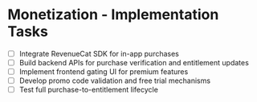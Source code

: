 # Monetization - Implementation Tasks

- [ ] Integrate RevenueCat SDK for in-app purchases  
- [ ] Build backend APIs for purchase verification and entitlement updates  
- [ ] Implement frontend gating UI for premium features  
- [ ] Develop promo code validation and free trial mechanisms  
- [ ] Test full purchase-to-entitlement lifecycle
